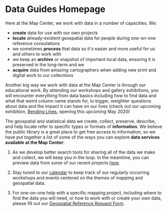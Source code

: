 # Data Guides Homepage

Here at the Map Center, we work with data in a number of capacities. We:

 - **create** data for use with our own projects
 - **locate** already-existent geospatial data for people during one-on-one reference consulations
 - we sometimes **process** that data so it's easier and more useful for us and others to work with 
 - we keep an **archive** or snapshot of important local data, ensuring it is preserved in the long-term and we
 - **acquire** data from amazing cartographers when adding new print and digital work to our collections


Another big way we work with data at the Map Center is through our educational work. By attending our workshops and gallery exhibitions, you will encounter everything from data basics including how to find data and what that weird column name stands for, to bigger,
weightier questions about data and the impact it can have on our lives (check out our upcoming exhibition, [Bending Lines](https://www.leventhalmap.org/exhibitions/#upcoming "Bending Lines"), opening this upcoming May 2020)

The geospatial and statistical data we create, collect, preserve, describe, and help locate refer to specific types or formats of **information**. We believe the public library is a great place to get free access to information, so we have put together a list of some of the ways you can explore **data services available at the Map Center**:


1. As we develop better search tools for sharing all of the data we make and collect, we will keep you in the loop.
In the meantime, you can preview data from some of our recent projects [here](https://github.com/nblmc/geodata "here").

2. Stay tuned to our [calendar](https://www.leventhalmap.org/calendar "calendar") to keep track of our regularly occurring workshops and events centered on the themes of mapping and geospatial data. 

3. For one-on-one help with a specific mapping project, including where to find the data you will need, or how to work with or create your own data, please fill out our [Geospatial Reference Request Form](https://www.leventhalmap.org/research/geospatial-data/ "Geospatial Reference Request Form").





